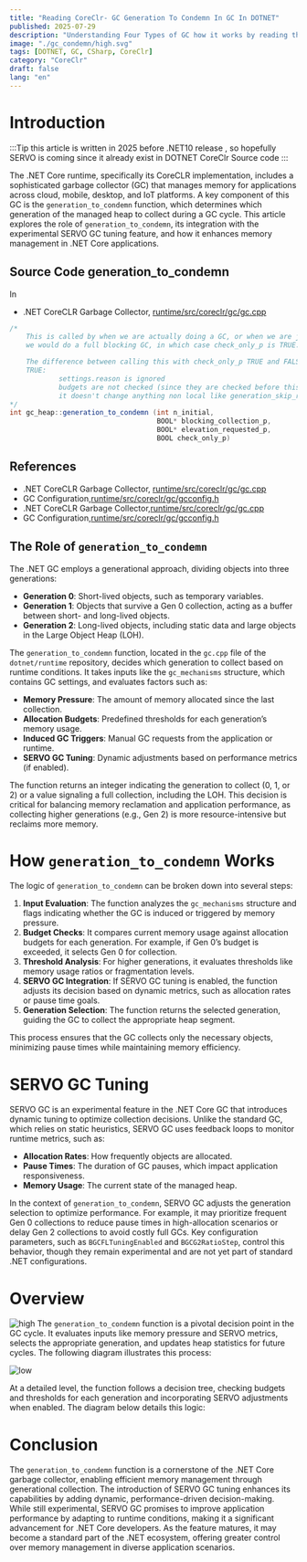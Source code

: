 ```yaml
---
title: "Reading CoreClr- GC Generation To Condemn In GC In DOTNET"
published: 2025-07-29
description: "Understanding Four Types of GC how it works by reading the source code in DOTNET"
image: "./gc_condemn/high.svg"
tags: [DOTNET, GC, CSharp, CoreClr]
category: "CoreClr"
draft: false
lang: "en"
---
```


# Introduction

:::Tip
this article is written in 2025 before .NET10 release , so hopefully SERVO is coming since it already exist in DOTNET CoreClr Source code
:::

The .NET Core runtime, specifically its CoreCLR implementation, includes a sophisticated garbage collector (GC) that manages memory for applications across cloud, mobile, desktop, and IoT platforms. A key component of this GC is the `generation_to_condemn` function, which determines which generation of the managed heap to collect during a GC cycle. This article explores the role of `generation_to_condemn`, its integration with the experimental SERVO GC tuning feature, and how it enhances memory management in .NET Core applications.

## Source Code generation_to_condemn

In

- .NET CoreCLR Garbage Collector, [runtime/src/coreclr/gc/gc.cpp](https://github.com/dotnet/coreclr/blob/master/src/gc/gc.cpp)

```cs
/*
    This is called by when we are actually doing a GC, or when we are just checking whether
    we would do a full blocking GC, in which case check_only_p is TRUE.

    The difference between calling this with check_only_p TRUE and FALSE is that when it's
    TRUE:
            settings.reason is ignored
            budgets are not checked (since they are checked before this is called)
            it doesn't change anything non local like generation_skip_ratio
*/
int gc_heap::generation_to_condemn (int n_initial,
                                    BOOL* blocking_collection_p,
                                    BOOL* elevation_requested_p,
                                    BOOL check_only_p)
```

## References

- .NET CoreCLR Garbage Collector, [runtime/src/coreclr/gc/gc.cpp](https://github.com/dotnet/coreclr/blob/master/src/gc/gc.cpp)
- GC Configuration,[runtime/src/coreclr/gc/gcconfig.h](https://github.com/dotnet/runtime/blob/main/src/coreclr/gc/gcconfig.h)
- .NET CoreCLR Garbage Collector,[runtime/src/coreclr/gc/gc.cpp](https://github.com/dotnet/coreclr/blob/master/src/gc/gc.cpp)
- GC Configuration,[runtime/src/coreclr/gc/gcconfig.h](https://github.com/dotnet/runtime/blob/main/src/coreclr/gc/gcconfig.h)

## The Role of `generation_to_condemn`

The .NET GC employs a generational approach, dividing objects into three generations:

- **Generation 0**: Short-lived objects, such as temporary variables.
- **Generation 1**: Objects that survive a Gen 0 collection, acting as a buffer between short- and long-lived objects.
- **Generation 2**: Long-lived objects, including static data and large objects in the Large Object Heap (LOH).

The `generation_to_condemn` function, located in the `gc.cpp` file of the `dotnet/runtime` repository, decides which generation to collect based on runtime conditions. It takes inputs like the `gc_mechanisms` structure, which contains GC settings, and evaluates factors such as:

- **Memory Pressure**: The amount of memory allocated since the last collection.
- **Allocation Budgets**: Predefined thresholds for each generation’s memory usage.
- **Induced GC Triggers**: Manual GC requests from the application or runtime.
- **SERVO GC Tuning**: Dynamic adjustments based on performance metrics (if enabled).

The function returns an integer indicating the generation to collect (0, 1, or 2) or a value signaling a full collection, including the LOH. This decision is critical for balancing memory reclamation and application performance, as collecting higher generations (e.g., Gen 2) is more resource-intensive but reclaims more memory.

# How `generation_to_condemn` Works

The logic of `generation_to_condemn` can be broken down into several steps:

1. **Input Evaluation**: The function analyzes the `gc_mechanisms` structure and flags indicating whether the GC is induced or triggered by memory pressure.
2. **Budget Checks**: It compares current memory usage against allocation budgets for each generation. For example, if Gen 0’s budget is exceeded, it selects Gen 0 for collection.
3. **Threshold Analysis**: For higher generations, it evaluates thresholds like memory usage ratios or fragmentation levels.
4. **SERVO GC Integration**: If SERVO GC tuning is enabled, the function adjusts its decision based on dynamic metrics, such as allocation rates or pause time goals.
5. **Generation Selection**: The function returns the selected generation, guiding the GC to collect the appropriate heap segment.

This process ensures that the GC collects only the necessary objects, minimizing pause times while maintaining memory efficiency.

# SERVO GC Tuning

SERVO GC is an experimental feature in the .NET Core GC that introduces dynamic tuning to optimize collection decisions. Unlike the standard GC, which relies on static heuristics, SERVO GC uses feedback loops to monitor runtime metrics, such as:

- **Allocation Rates**: How frequently objects are allocated.
- **Pause Times**: The duration of GC pauses, which impact application responsiveness.
- **Memory Usage**: The current state of the managed heap.

In the context of `generation_to_condemn`, SERVO GC adjusts the generation selection to optimize performance. For example, it may prioritize frequent Gen 0 collections to reduce pause times in high-allocation scenarios or delay Gen 2 collections to avoid costly full GCs. Key configuration parameters, such as `BGCFLTuningEnabled` and `BGCG2RatioStep`, control this behavior, though they remain experimental and are not yet part of standard .NET configurations.

# Overview

![high](./gc_condemn/high.svg)
The `generation_to_condemn` function is a pivotal decision point in the GC cycle. It evaluates inputs like memory pressure and SERVO metrics, selects the appropriate generation, and updates heap statistics for future cycles. The following diagram illustrates this process:

![low](./gc_condemn/low.svg)

At a detailed level, the function follows a decision tree, checking budgets and thresholds for each generation and incorporating SERVO adjustments when enabled. The diagram below details this logic:

# Conclusion

The `generation_to_condemn` function is a cornerstone of the .NET Core garbage collector, enabling efficient memory management through generational collection. The introduction of SERVO GC tuning enhances its capabilities by adding dynamic, performance-driven decision-making. While still experimental, SERVO GC promises to improve application performance by adapting to runtime conditions, making it a significant advancement for .NET Core developers. As the feature matures, it may become a standard part of the .NET ecosystem, offering greater control over memory management in diverse application scenarios.
